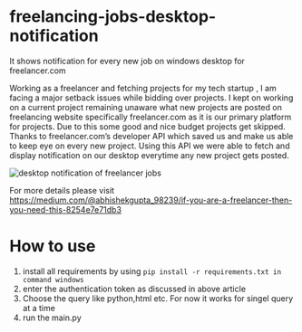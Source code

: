 # freelancing-jobs-desktop-notification
It shows notification for every new job on windows desktop for freelancer.com

Working as a freelancer and fetching projects for my tech startup , I am facing a major setback issues while bidding over projects. I kept on working on a current project remaining unaware what new projects are posted on freelancing website specifically freelancer.com as it is our primary platform for projects. Due to this some good and nice budget projects get skipped. Thanks to freelancer.com’s developer API which saved us and make us able to keep eye on every new project. Using this API we were able to fetch and display notification on our desktop everytime any new project gets posted.

![desktop notification of freelancer jobs](https://user-images.githubusercontent.com/11607018/41908372-5a9a2d46-7961-11e8-9a6b-1279f1b3192e.png)

For more details please visit https://medium.com/@abhishekgupta_98239/if-you-are-a-freelancer-then-you-need-this-8254e7e71db3

# How to use
1. install all requirements by using `pip install -r requirements.txt in command windows` 
2. enter the authentication token as discussed in above article
3. Choose the query like python,html etc. For now it works for singel query at a time
4. run the main.py

